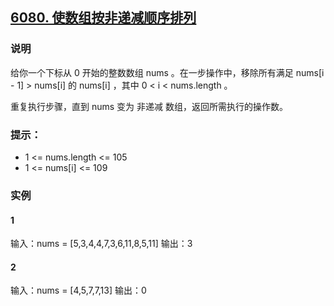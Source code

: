 ## [6080. 使数组按非递减顺序排列](https://leetcode.cn/problems/steps-to-make-array-non-decreasing/)

### 说明
给你一个下标从 0 开始的整数数组 nums 。在一步操作中，移除所有满足 nums[i - 1] > nums[i] 的 nums[i] ，其中 0 < i < nums.length 。

重复执行步骤，直到 nums 变为 非递减 数组，返回所需执行的操作数。

### 提示：
* 1 <= nums.length <= 105
* 1 <= nums[i] <= 109

### 实例
#### 1
输入：nums = [5,3,4,4,7,3,6,11,8,5,11]
输出：3

#### 2
输入：nums = [4,5,7,7,13]
输出：0